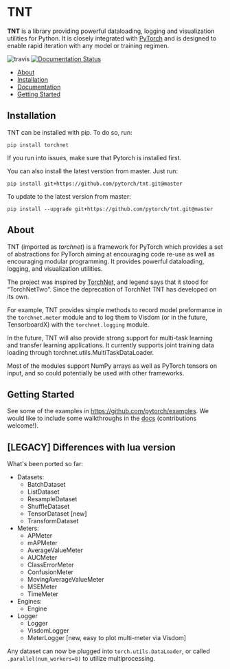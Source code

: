TNT
==========

**TNT** is a library providing powerful dataloading, logging and visualization utilities for Python.
It is closely integrated with [PyTorch](http://pytorch.org) and is designed to enable rapid iteration with any model 
or training regimen.

![travis](https://travis-ci.org/pytorch/tnt.svg?branch=master) 
[![Documentation Status](https://readthedocs.org/projects/tnt/badge/?version=latest)](http://tnt.readthedocs.io/en/latest/?badge=latest)

- [About](#about)
- [Installation](#installation)
- [Documentation](http://tnt.readthedocs.io)
- [Getting Started](#getting-started)


## Installation

TNT can be installed with pip. To do so, run:

```buildoutcfg
pip install torchnet
```

If you run into issues, make sure that Pytorch is installed first.

You can also install the latest verstion from master. Just run:

```buildoutcfg
pip install git+https://github.com/pytorch/tnt.git@master
```

To update to the latest version from master:

```buildoutcfg
pip install --upgrade git+https://github.com/pytorch/tnt.git@master
```

## About
TNT (imported as _torchnet_) is a framework for PyTorch which provides a set of abstractions for PyTorch 
aiming at encouraging code re-use as well as encouraging modular programming. It provides powerful dataloading, logging,
and visualization utilities. 

The project was inspired by [TorchNet](https://github.com/torchnet/torchnet), and legend says that it stood for “TorchNetTwo”. 
Since the deprecation of TorchNet TNT has developed on its own.

For example, TNT provides simple methods to record model preformance in the `torchnet.meter` module and to log them to Visdom
(or in the future, TensorboardX) with the `torchnet.logging` module.

In the future, TNT will also provide strong support for multi-task learning and transfer learning applications. It 
currently supports joint training data loading through torchnet.utils.MultiTaskDataLoader.

Most of the modules support NumPy arrays as well as PyTorch tensors on input, and so could potentially be used with 
other frameworks.


## Getting Started
See some of the examples in https://github.com/pytorch/examples. We would like to include some walkthroughs in the
[docs](https://tnt.readthedocs.io) (contributions welcome!).


## [LEGACY] Differences with lua version

What's been ported so far:

 * Datasets:
   * BatchDataset
   * ListDataset
   * ResampleDataset
   * ShuffleDataset
   * TensorDataset [new]
   * TransformDataset
 * Meters:
   * APMeter
   * mAPMeter
   * AverageValueMeter
   * AUCMeter
   * ClassErrorMeter
   * ConfusionMeter
   * MovingAverageValueMeter
   * MSEMeter
   * TimeMeter
 * Engines:
   * Engine
 * Logger
   * Logger
   * VisdomLogger
   * MeterLogger [new, easy to plot multi-meter via Visdom]

 Any dataset can now be plugged into `torch.utils.DataLoader`, or called
 `.parallel(num_workers=8)` to utilize multiprocessing.
